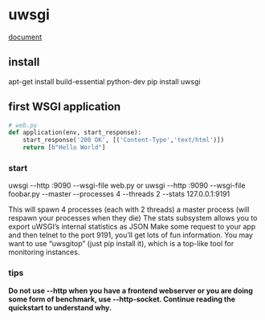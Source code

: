# uwsgi
[document](http://uwsgi-docs.readthedocs.io/en/latest/WSGIquickstart.html)
## install
apt-get install build-essential python-dev
pip install uwsgi

## first WSGI application
```python
# web.py
def application(env, start_response):
    start_response('200 OK', [('Content-Type','text/html')])
    return [b"Hello World"]
```
### start
uwsgi --http :9090 --wsgi-file web.py
or
uwsgi --http :9090 --wsgi-file foobar.py --master --processes 4 --threads 2 --stats 127.0.0.1:9191

This will spawn 4 processes (each with 2 threads)
a master process (will respawn your processes when they die)
The stats subsystem allows you to export uWSGI’s internal statistics as JSON
Make some request to your app and then telnet to the port 9191, you’ll get lots of fun information. You may want to use “uwsgitop” (just pip install it), which is a top-like tool for monitoring instances.

### tips
**Do not use --http when you have a frontend webserver or you are doing some form of benchmark, use --http-socket. Continue reading the quickstart to understand why.**
